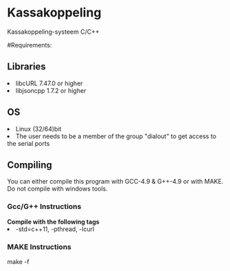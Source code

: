 # Kassakoppeling
Kassakoppeling-systeem C/C++

#Requirements:

<h2>Libraries</h2>
<li>libcURL 7.47.0 or higher</li>
<li>libjsoncpp 1.7.2 or higher</li>

<h2>OS</h2> 
<li>Linux (32/64)bit</li>
<li>The user needs to be a member of the group "dialout" to get access to the serial ports</li>

<h2>Compiling</h2>
You can either compile this program with GCC-4.9 & G++-4.9 or with MAKE.
<br>Do not compile with windows tools.

<h3>Gcc/G++ Instructions</h3>
<b>Compile with the following tags</b>
<li>-std=c++11, -pthread, -lcurl</li>

<h3>MAKE Instructions</h3>
make -f <name>



